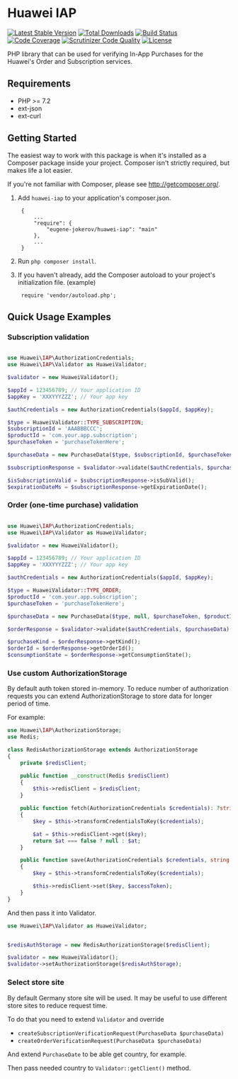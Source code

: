 Huawei IAP
=======

[![Latest Stable Version](https://poser.pugx.org/stafox/huawei-iap/v)](//packagist.org/packages/stafox/huawei-iap) 
[![Total Downloads](https://poser.pugx.org/stafox/huawei-iap/downloads)](//packagist.org/packages/stafox/huawei-iap)
[![Build Status](https://travis-ci.org/stafox/huawei-iap.png?branch=main)](https://travis-ci.org/stafox/huawei-iap)
[![Code Coverage](https://scrutinizer-ci.com/g/Stafox/huawei-iap/badges/coverage.png?b=main)](https://scrutinizer-ci.com/g/stafox/huawei-iap/?branch=main)
[![Scrutinizer Code Quality](https://scrutinizer-ci.com/g/stafox/huawei-iap/badges/quality-score.png?b=main)](https://scrutinizer-ci.com/g/stafox/huawei-iap/?branch=main)
[![License](https://poser.pugx.org/stafox/huawei-iap/license)](//packagist.org/packages/stafox/huawei-iap)

PHP library that can be used for verifying In-App Purchases for the Huawei's Order and Subscription services.

## Requirements

* PHP >= 7.2
* ext-json
* ext-curl

## Getting Started

The easiest way to work with this package is when it's installed as a
Composer package inside your project. Composer isn't strictly
required, but makes life a lot easier.

If you're not familiar with Composer, please see <http://getcomposer.org/>.

1. Add `huawei-iap` to your application's composer.json.

        {
            ...
            "require": {
                "eugene-jokerov/huawei-iap": "main"
            },
            ...
        }

2. Run `php composer install`.

3. If you haven't already, add the Composer autoload to your project's
   initialization file. (example)

        require 'vendor/autoload.php';


## Quick Usage Examples ##

### Subscription validation

```php

use Huawei\IAP\AuthorizationCredentials;
use Huawei\IAP\Validator as HuaweiValidator;

$validator = new HuaweiValidator();

$appId = 123456789; // Your application ID
$appKey = 'XXXYYYZZZ'; // Your app key

$authCredentials = new AuthorizationCredentials($appId, $appKey);

$type = HuaweiValidator::TYPE_SUBSCRIPTION;
$subscriptionId = 'AAABBBCCC';
$productId = 'com.your.app.subscription';
$purchaseToken = 'purchaseTokenHere';

$purchaseData = new PurchaseData($type, $subscriptionId, $purchaseToken, $productId);

$subscriptionResponse = $validator->validate($authCredentials, $purchaseData);

$isSubscriptionValid = $subscriptionResponse->isSubValid();
$expirationDateMs = $subscriptionResponse->getExpirationDate();
```

### Order (one-time purchase) validation

```php

use Huawei\IAP\AuthorizationCredentials;
use Huawei\IAP\Validator as HuaweiValidator;

$validator = new HuaweiValidator();

$appId = 123456789; // Your application ID
$appKey = 'XXXYYYZZZ'; // Your app key

$authCredentials = new AuthorizationCredentials($appId, $appKey);

$type = HuaweiValidator::TYPE_ORDER;
$productId = 'com.your.app.subscription';
$purchaseToken = 'purchaseTokenHere';

$purchaseData = new PurchaseData($type, null, $purchaseToken, $productId);

$orderResponse = $validator->validate($authCredentials, $purchaseData);

$pruchaseKind = $orderResponse->getKind();
$orderId = $orderResponse->getOrderId();
$consumptionState = $orderResponse->getConsumptionState();
```

### Use custom AuthorizationStorage

By default auth token stored in-memory. To reduce number of authorization requests you can extend AuthorizationStorage
to store data for longer period of time.

For example:

```php
use Huawei\IAP\AuthorizationStorage;
use Redis;

class RedisAuthorizationStorage extends AuthorizationStorage
{
    private $redisClient;

    public function __construct(Redis $redisClient)
    {
        $this->redisClient = $redisClient;
    }

    public function fetch(AuthorizationCredentials $credentials): ?string
    {
        $key = $this->transformCredentialsToKey($credentials);

        $at = $this->redisClient->get($key);
        return $at === false ? null : $at;
    }

    public function save(AuthorizationCredentials $credentials, string $accessToken): void
    {
        $key = $this->transformCredentialsToKey($credentials);

        $this->redisClient->set($key, $accessToken);
    }
}
```

And then pass it into Validator.

```php
use Huawei\IAP\Validator as HuaweiValidator;


$redisAuthStorage = new RedisAuthorizationStorage($redisClient);

$validator = new HuaweiValidator();
$validator->setAuthorizationStorage($redisAuthStorage);
```

### Select store site

By default Germany store site will be used. It may be useful to use different store sites to reduce request time.

To do that you need to extend `Validator` and override
* `createSubscriptionVerificationRequest(PurchaseData $purchaseData)`
* `createOrderVerificationRequest(PurchaseData $purchaseData)`

And extend `PurchaseDate` to be able get country, for example.

Then pass needed country to `Validator::getClient()` method.
